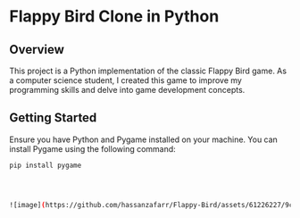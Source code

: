 # Flappy Bird Clone in Python

## Overview
This project is a Python implementation of the classic Flappy Bird game. As a computer science student, I created this game to improve my programming skills and delve into game development concepts.

## Getting Started
Ensure you have Python and Pygame installed on your machine. You can install Pygame using the following command:
```bash
pip install pygame




![image](https://github.com/hassanzafarr/Flappy-Bird/assets/61226227/9c2246af-6993-4f03-a608-5c10fdd7bea1)
